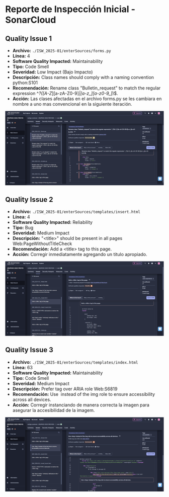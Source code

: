 # Reporte de Inspección Inicial - SonarCloud

## Quality Issue 1

- **Archivo:** `./ISW_2025-01/enterSources/forms.py`
- **Línea:** 4
- **Software Quality Impacted:** Maintainability
- **Tipo:** Code Smell
- **Severidad:** Low Impact (Bajo Impacto)
- **Descripción:** Class names should comply with a naming convention python:S101
- **Recomendación:** Rename class "Bulletin_request" to match the regular expression ^_?([A-Z_][a-zA-Z0-9]*|[a-z_][a-z0-9_]*)$.
- **Acción:** Las clases afectadas en el archivo forms.py se les cambiara en nombre a uno mas convencional en la siguiente iteración.

![Quality Issue 1](QualityIssue1.png)

## Quality Issue 2

- **Archivo:** `./ISW_2025-01/enterSources/templates/insert.html`
- **Línea:** 4
- **Software Quality Impacted:** Reliability
- **Tipo:** Bug
- **Severidad:** Medium Impact
- **Descripción:** "\<title>" should be present in all pages Web:PageWithoutTitleCheck
- **Recomendación:** Add a \<title> tag to this page.
- **Acción:** Corregir inmediatamente agregando un titulo apropiado.

![Quality Issue 2](QualityIssue2.png)

## Quality Issue 3

- **Archivo:** `./ISW_2025-01/enterSources/templates/index.html`
- **Línea:** 63
- **Software Quality Impacted:** Maintainability
- **Tipo:** Code Smell
- **Severidad:** Medium Impact
- **Descripción:** Prefer tag over ARIA role Web:S6819
- **Recomendación:** Use <img> instead of the img role to ensure accessibility across all devices.
- **Acción:** Corregir instanciando de manera correcta la imagen para asegurar la accesibilidad de la imagem.

![Quality Issue 3](QualityIssue3.png)